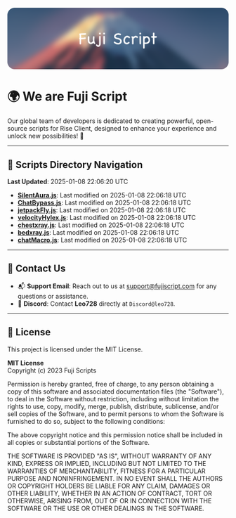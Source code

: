 ![Banner](.github/b.webp)

# 🌍 **We are Fuji Script**

Our global team of developers is dedicated to creating powerful, open-source scripts for Rise Client, designed to enhance your experience and unlock new possibilities! 🌟

---
<!-- SCRIPTS_NAVIGATION_START -->
## 📂 **Scripts Directory Navigation**

**Last Updated**: 2025-01-08 22:06:20 UTC

- **[SilentAura.js](scripts/SilentAura.js)**: Last modified on 2025-01-08 22:06:18 UTC
- **[ChatBypass.js](scripts/ChatBypass.js)**: Last modified on 2025-01-08 22:06:18 UTC
- **[jetpackFly.js](scripts/jetpackFly.js)**: Last modified on 2025-01-08 22:06:18 UTC
- **[velocityHylex.js](scripts/velocityHylex.js)**: Last modified on 2025-01-08 22:06:18 UTC
- **[chestxray.js](scripts/chestxray.js)**: Last modified on 2025-01-08 22:06:18 UTC
- **[bedxray.js](scripts/bedxray.js)**: Last modified on 2025-01-08 22:06:18 UTC
- **[chatMacro.js](scripts/chatMacro.js)**: Last modified on 2025-01-08 22:06:18 UTC

<!-- SCRIPTS_NAVIGATION_END -->

---

## 💬 **Contact Us**  
- 📬 **Support Email**: Reach out to us at [support@fujiscript.com](mailto:support@fujiscript.com) for any questions or assistance.  
- 💬 **Discord**: Contact **Leo728** directly at `Discord@leo728`.

---

## 📜 **License**

This project is licensed under the MIT License.  

**MIT License**  
Copyright (c) 2023 Fuji Scripts  

Permission is hereby granted, free of charge, to any person obtaining a copy of this software and associated documentation files (the "Software"), to deal in the Software without restriction, including without limitation the rights to use, copy, modify, merge, publish, distribute, sublicense, and/or sell copies of the Software, and to permit persons to whom the Software is furnished to do so, subject to the following conditions:  

The above copyright notice and this permission notice shall be included in all copies or substantial portions of the Software.  

THE SOFTWARE IS PROVIDED "AS IS", WITHOUT WARRANTY OF ANY KIND, EXPRESS OR IMPLIED, INCLUDING BUT NOT LIMITED TO THE WARRANTIES OF MERCHANTABILITY, FITNESS FOR A PARTICULAR PURPOSE AND NONINFRINGEMENT. IN NO EVENT SHALL THE AUTHORS OR COPYRIGHT HOLDERS BE LIABLE FOR ANY CLAIM, DAMAGES OR OTHER LIABILITY, WHETHER IN AN ACTION OF CONTRACT, TORT OR OTHERWISE, ARISING FROM, OUT OF OR IN CONNECTION WITH THE SOFTWARE OR THE USE OR OTHER DEALINGS IN THE SOFTWARE.  
